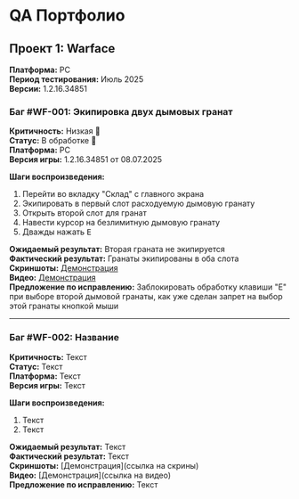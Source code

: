 # QA Портфолио

## Проект 1: Warface  
**Платформа:** PC  
**Период тестирования:** Июль 2025  
**Версии:** 1.2.16.34851

### Баг #WF-001: Экипировка двух дымовых гранат  
**Критичность:** Низкая 🔵  
**Статус:** В обработке 🔄️  
**Платформа:** PC  
**Версия игры:** 1.2.16.34851  от 08.07.2025

**Шаги воспроизведения:**  
1. Перейти во вкладку "Склад" с главного экрана
2. Экипировать в первый слот расходуемую дымовую гранату  
3. Открыть второй слот для гранат  
4. Навести курсор на безлимитную дымовую гранату  
5. Дважды нажать <kbd>E</kbd>  

**Ожидаемый результат:** Вторая граната не экипируется  
**Фактический результат:** Гранаты экипированы в оба слота  
**Скриншоты:** [Демонстрация](https://imgur.com/a/ideHhDI)  
**Видео:** [Демонстрация](https://youtu.be/VFfWSqqzvjI)  
**Предложение по исправлению:** Заблокировать обработку клавиши "E" при выборе второй дымовой гранаты, как уже сделан запрет на выбор этой гранаты кнопкой мыши  

---

### Баг #WF-002: Название  
**Критичность:** Текст  
**Статус:** Текст  
**Платформа:** Текст  
**Версия игры:** Текст  

**Шаги воспроизведения:**  
1. Текст  
2. Текст  

**Ожидаемый результат:** Текст  
**Фактический результат:** Текст  
**Скриншоты:** [Демонстрация](ссылка на скрины)  
**Видео:** [Демонстрация](ссылка на видео)  
**Предложение по исправлению:** Текст  
